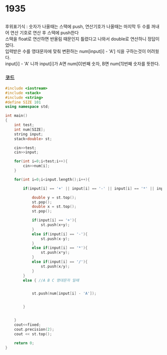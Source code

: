 # 1935

##

후위표기식 : 숫자가 나올때는 스택에 push, 연산기호가 나올때는 마지막 두 수를 꺼내어 연산 기호로 연산 후 스택에 push한다  
스택을 float로 연산하면 반올림 때문인지 틀렸다고 나와서 double로 연산하니 정답이었다.  
입력받은 수를 영대문자에 맞춰 변환하는 num[input[i] - 'A'] 식을 구하는것이 어려웠다.  
input[i] - 'A' 니까 input[i]가 A면 num[0]번째 숫자, B면 num[1]번째 숫자를 뜻한다.

### 코드

```c++
#include <iostream>
#include <stack>
#include <string>
#define SIZE 101
using namespace std;

int main()
{
    int test;
    int num[SIZE];
    string input;
    stack<double> st;

    cin>>test;
    cin>>input;

    for(int i=0;i<test;i++){
        cin>>num[i];
    }

    for(int i=0;i<input.length();i++){

        if(input[i] == '+' || input[i] == '-' || input[i] == '*' || input[i] == '/'){

            double y = st.top();
            st.pop();
            double x = st.top();
            st.pop();

            if(input[i] == '+'){
                st.push(x+y);
            }
            else if(input[i] == '-'){
                st.push(x-y);
            }
            else if(input[i] == '*'){
                st.push(x*y);
            }
            else if(input[i] == '/'){
                st.push(x/y);
            }
        }
        else { //A B C 영대문자 일때


            st.push(num[input[i] - 'A']);


        }


    }
    cout<<fixed;
    cout.precision(2);
    cout << st.top();

    return 0;
}


```

